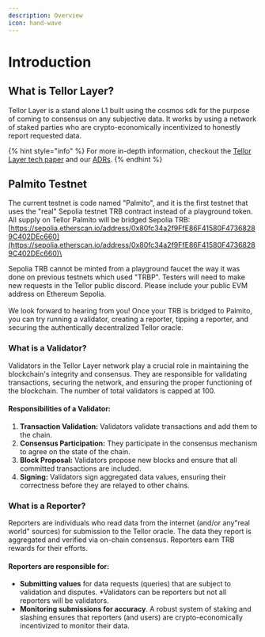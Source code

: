 ```yaml
---
description: Overview
icon: hand-wave
---
```


# Introduction

## What is Tellor Layer?

Tellor Layer is a stand alone L1 built using the cosmos sdk for the purpose of coming to consensus on any subjective data. It works by using a network of staked parties who are crypto-economically incentivized to honestly report requested data. &#x20;

{% hint style="info" %}
For more in-depth information, checkout the [Tellor Layer tech paper](https://github.com/tellor-io/layer/blob/main/TellorLayer%20-%20tech.pdf) and our [ADRs](https://github.com/tellor-io/layer/tree/main/adr).
{% endhint %}

## Palmito Testnet

The current testnet is code named "Palmito", and it is the first testnet that uses the "real" Sepolia testnet TRB contract instead of a playground token. All supply on Tellor Palmito will be bridged Sepolia TRB: [https://sepolia.etherscan.io/address/0x80fc34a2f9FfE86F41580F47368289C402DEc660](https://sepolia.etherscan.io/address/0x80fc34a2f9FfE86F41580F47368289C402DEc660)\


Sepolia TRB cannot be minted from a playground faucet the way it was done on previous testnets which used "TRBP". Testers will need to make new requests in the Tellor public discord. Please include your public EVM address on Ethereum Sepolia.\
\
We look forward to hearing from you! Once your TRB is bridged to Palmito, you can try running a validator, creating a reporter, tipping a reporter, and securing the authentically decentralized Tellor oracle.

### What is a Validator?&#x20;

Validators in the Tellor Layer network play a crucial role in maintaining the blockchain's integrity and consensus. They are responsible for validating transactions, securing the network, and ensuring the proper functioning of the blockchain. The number of total validators is capped at 100.

#### **Responsibilities of a Validator:**

1. **Transaction Validation:** Validators validate transactions and add them to the chain.
2. **Consensus Participation:** They participate in the consensus mechanism to agree on the state of the chain.
3. **Block Proposal:** Validators propose new blocks and ensure that all committed transactions are included.
4. **Signing:** Validators sign aggregated data values, ensuring their correctness before they are relayed to other chains.

### What is a Reporter?

Reporters are individuals who read data from the internet (and/or any"real world" sources) for submission to the Tellor oracle. The data they report is aggregated and verified via on-chain consensus. Reporters earn TRB rewards for their efforts.

#### **Reporters are responsible for:**

* **Submitting values** for data requests (queries) that are subject to validation and disputes.  \*Validators can be reporters but not all reporters will be validators.
* **Monitoring submissions for accuracy**. A robust system of staking and slashing ensures that reporters (and users) are crypto-economically incentivized to monitor their data.

